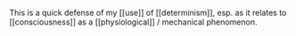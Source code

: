 This is a quick defense of my [[use]] of [[determinism]], esp. as it relates to [[consciousness]] as a [[physiological]] / mechanical phenomenon.  